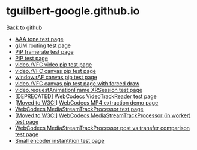 # tguilbert-google.github.io
[Back to github](https://github.com/tguilbert-google/tguilbert-google.github.io)

* [AAA tone test page](https://tguilbert-google.github.io/webcodecs/aac/index.html)
* [gUM routing test page](https://tguilbert-google.github.io/audio_e2e/index.html)
* [PiP framerate test page](https://tguilbert-google.github.io/video_raf/pip.html)
* [PiP test page](https://tguilbert-google.github.io/video_raf/choppy_pip.html)
* [video.rVFC video pip test page](https://tguilbert-google.github.io/video_raf/pip_video.html)
* [video.rVFC canvas pip test page](https://tguilbert-google.github.io/video_raf/pip_canvas.html)
* [window.rAF canvas pip test page](https://tguilbert-google.github.io/video_raf/pip_canvas_raf.html)
* [video.rVFC canvas pip test page with forced draw](https://tguilbert-google.github.io/video_raf/pip_force_draw.html)
* [video.requestAnimationFrame XRSession test page](https://tguilbert-google.github.io/video_raf/xr/video.html)
* \[DEPRECATED\] [WebCodecs VideoTrackReader test page](https://tguilbert-google.github.io/webcodecs/vtr/index.html)
* \[[Moved to W3C!](https://w3c.github.io/webcodecs/samples/mp4-decode/)\] [WebCodecs MP4 extraction demo page](https://tguilbert-google.github.io/webcodecs/mp4-decode/index.html)
* [WebCodecs MediaStreamTrackProcessor test page](https://tguilbert-google.github.io/webcodecs/mstp/index.html)
* \[[Moved to W3C!](https://w3c.github.io/webcodecs/samples/webcam-in-worker/)\] [WebCodecs MediaStreamTrackProcessor (in worker) test page](https://tguilbert-google.github.io/webcodecs/mstp_worker/index.html)
* [WebCodecs MediaStreamTrackProcessor post vs transfer comparison test page](https://tguilbert-google.github.io/webcodecs/mstp_comparison/index.html)
* [Small encoder instantition test page](https://tguilbert-google.github.io/webcodecs/reclaim/encoding_modes.html)

